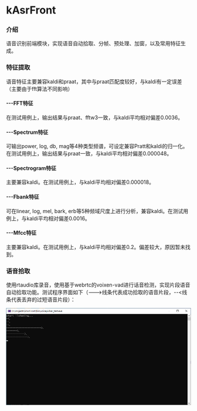 # kAsrFront

### 介绍
语音识别前端模块，实现语音自动拾取、分帧、预处理、加窗，以及常用特征生成。

### 特征提取
语音特征主要兼容kaldi和praat，其中与praat匹配度较好，与kaldi有一定误差（主要由于fft算法不同影响）

#### ---FFT特征
在测试用例上，输出结果与praat、fftw3一致，与kaldi平均相对偏差0.0036。

#### ---Spectrum特征
可输出power, log, db, mag等4种类型频谱，可设定兼容Pratt和kaldi的归一化。在测试用例上，输出结果与praat一致，与kaldi平均相对偏差0.000048。

#### ---Spectrogram特征
主要兼容kaldi。在测试用例上，与kaldi平均相对偏差0.000018。

#### ---Fbank特征
可在linear, log, mel, bark, erb等5种频域尺度上进行分析，兼容kaldi。在测试用例上，与kaldi平均相对偏差0.0016。

#### ---Mfcc特征
主要兼容kaldi。在测试用例上，与kaldi平均相对偏差0.2。偏差较大，原因暂未找到。

### 语音拾取
使用rtaudio库录音，使用基于webrtc的voixen-vad进行话音检测，实现片段语音自动拾取功能。测试程序界面如下（--->线条代表成功拾取的语音片段，--<线条代表丢弃的过短语音片段）：

![演示界面](screenshots/voicepicker.png)
